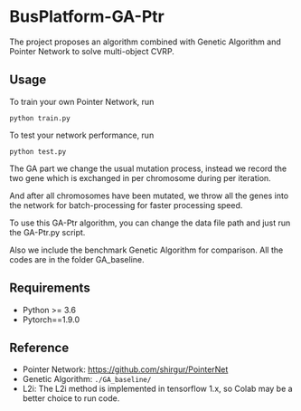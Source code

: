 # BusPlatform-GA-Ptr
The project proposes an algorithm combined with Genetic Algorithm and Pointer Network to solve multi-object CVRP.

## Usage
To train your own Pointer Network, run

`
python train.py
`

To test your network performance, run

`
python test.py
`

The GA part we change the usual mutation process, instead we record the two gene which is exchanged in per chromosome
during per iteration.

And after all chromosomes have been mutated, we throw all the genes into the network for batch-processing for faster
processing speed.

To use this GA-Ptr algorithm, you can change the data file path and just run the GA-Ptr.py script.

Also we include the benchmark Genetic Algorithm for comparison. All the codes are in the folder GA_baseline.

## Requirements
- Python >= 3.6
- Pytorch==1.9.0

## Reference
- Pointer Network: https://github.com/shirgur/PointerNet
- Genetic Algorithm: `./GA_baseline/`
- L2i: The L2i method is implemented in tensorflow 1.x, so Colab may be a better choice to run code.